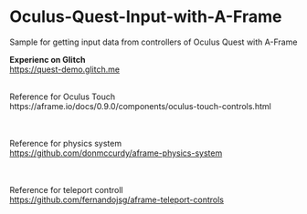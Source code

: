 # Oculus-Quest-Input-with-A-Frame
Sample for getting input data from controllers of Oculus Quest with A-Frame

<b>Experienc on Glitch</b><br>
https://quest-demo.glitch.me

<br>
Reference for Oculus Touch<br>
https://aframe.io/docs/0.9.0/components/oculus-touch-controls.html

<br><br>
Reference for physics system<br>
https://github.com/donmccurdy/aframe-physics-system

<br><br>
Reference for teleport controll<br>
https://github.com/fernandojsg/aframe-teleport-controls
